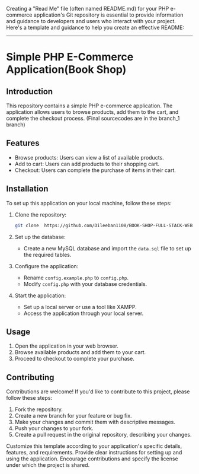 Creating a "Read Me" file (often named README.md) for your PHP e-commerce application's Git repository is essential to provide information and guidance to developers and users who interact with your project. Here's a template and guidance to help you create an effective README:

---

# Simple PHP E-Commerce Application(Book Shop)

## Introduction

This repository contains a simple PHP e-commerce application. The application allows users to browse products, add them to the cart, and complete the checkout process.
(Final sourcecodes are in the branch_1 branch)


## Features

- Browse products: Users can view a list of available products.
- Add to cart: Users can add products to their shopping cart.
- Checkout: Users can complete the purchase of items in their cart.

## Installation

To set up this application on your local machine, follow these steps:

1. Clone the repository:
   ```bash
   git clone  https://github.com/Dileeban1108/BOOK-SHOP-FULL-STACK-WEBSITE-created-using-HTML-CSS-AND-JAVASCRIPT_Individual_Project_.git
   ```


3. Set up the database:
   - Create a new MySQL database and import the `data.sql` file to set up the required tables.

4. Configure the application:
   - Rename `config.example.php` to `config.php`.
   - Modify `config.php` with your database credentials.

5. Start the application:
   - Set up a local server or use a tool like XAMPP.
   - Access the application through your local server.

## Usage

1. Open the application in your web browser.
2. Browse available products and add them to your cart.
3. Proceed to checkout to complete your purchase.

## Contributing

Contributions are welcome! If you'd like to contribute to this project, please follow these steps:

1. Fork the repository.
2. Create a new branch for your feature or bug fix.
3. Make your changes and commit them with descriptive messages.
4. Push your changes to your fork.
5. Create a pull request in the original repository, describing your changes.



Customize this template according to your application's specific details, features, and requirements. Provide clear instructions for setting up and using the application. Encourage contributions and specify the license under which the project is shared.

